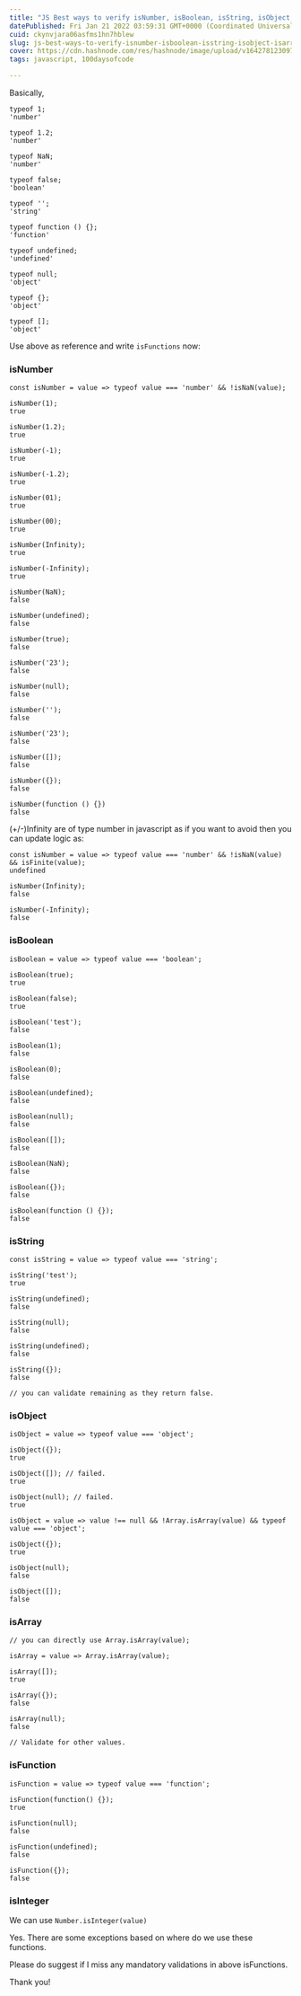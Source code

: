 ```yaml
---
title: "JS Best ways to verify isNumber, isBoolean, isString, isObject, isArray, isInteger, isFunction"
datePublished: Fri Jan 21 2022 03:59:31 GMT+0000 (Coordinated Universal Time)
cuid: ckynvjara06asfms1hn7hblew
slug: js-best-ways-to-verify-isnumber-isboolean-isstring-isobject-isarray-isinteger-isfunction
cover: https://cdn.hashnode.com/res/hashnode/image/upload/v1642781230977/9093CAcxp.png
tags: javascript, 100daysofcode

---
```


Basically,

```
typeof 1;
'number'

typeof 1.2;
'number'

typeof NaN;
'number'

typeof false;
'boolean'

typeof '';
'string'

typeof function () {};
'function'

typeof undefined;
'undefined'

typeof null;
'object'

typeof {};
'object'

typeof [];
'object'
```

Use above as reference and write `isFunctions` now:

### isNumber

```
const isNumber = value => typeof value === 'number' && !isNaN(value);

isNumber(1);
true

isNumber(1.2);
true

isNumber(-1);
true

isNumber(-1.2);
true

isNumber(01);
true

isNumber(00);
true

isNumber(Infinity);
true

isNumber(-Infinity);
true

isNumber(NaN);
false

isNumber(undefined);
false

isNumber(true);
false

isNumber('23');
false

isNumber(null);
false

isNumber('');
false

isNumber('23');
false

isNumber([]);
false

isNumber({});
false

isNumber(function () {})
false
```

(+/-)Infinity are of type number in javascript as if you want to avoid then you can update logic as:

```
const isNumber = value => typeof value === 'number' && !isNaN(value) && isFinite(value);
undefined

isNumber(Infinity);
false

isNumber(-Infinity);
false
```

### isBoolean

```
isBoolean = value => typeof value === 'boolean';

isBoolean(true);
true

isBoolean(false);
true

isBoolean('test');
false

isBoolean(1);
false

isBoolean(0);
false

isBoolean(undefined);
false

isBoolean(null);
false

isBoolean([]);
false

isBoolean(NaN);
false

isBoolean({});
false

isBoolean(function () {});
false
```

### isString

```
const isString = value => typeof value === 'string';

isString('test');
true

isString(undefined);
false

isString(null);
false

isString(undefined);
false

isString({});
false

// you can validate remaining as they return false.
```

### isObject

```
isObject = value => typeof value === 'object';

isObject({});
true

isObject([]); // failed.
true

isObject(null); // failed.
true

isObject = value => value !== null && !Array.isArray(value) && typeof value === 'object';

isObject({});
true

isObject(null);
false

isObject([]);
false
```
### isArray
```
// you can directly use Array.isArray(value);

isArray = value => Array.isArray(value);

isArray([]);
true

isArray({});
false

isArray(null);
false

// Validate for other values.
```
### isFunction

```
isFunction = value => typeof value === 'function';

isFunction(function() {});
true

isFunction(null);
false

isFunction(undefined);
false

isFunction({});
false
```
### isInteger

We can use `Number.isInteger(value)`


Yes. There are some exceptions based on where do we use these functions.

Please do suggest if I miss any mandatory validations in above isFunctions.

Thank you!

